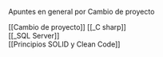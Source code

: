 
Apuntes en general por Cambio de proyecto

[[Cambio de proyecto]]
[[_C sharp]]  
[[_SQL Server]]   
[[Principios SOLID y Clean Code]]

